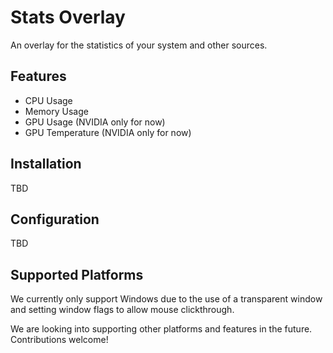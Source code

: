 # Stats Overlay

An overlay for the statistics of your system and other sources.

## Features

- CPU Usage
- Memory Usage
- GPU Usage (NVIDIA only for now)
- GPU Temperature (NVIDIA only for now)

## Installation

TBD

## Configuration

TBD

## Supported Platforms

We currently only support Windows due to the use of a transparent window and setting window flags to allow mouse clickthrough.

We are looking into supporting other platforms and features in the future. Contributions welcome!
